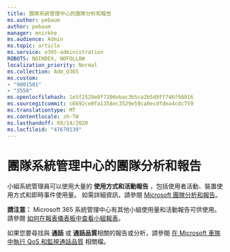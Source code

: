 ```yaml
---
title: 團隊系統管理中心的團隊分析和報告
ms.author: pebaum
author: pebaum
manager: mnirkhe
ms.audience: Admin
ms.topic: article
ms.service: o365-administration
ROBOTS: NOINDEX, NOFOLLOW
localization_priority: Normal
ms.collection: Adm_O365
ms.custom:
- "9001501"
- "3558"
ms.openlocfilehash: 1e5f2529e0f7206ebac3b5ca2b5d9ff746f98916
ms.sourcegitcommit: c6692ce0fa1358ec3529e59ca0ecdfdea4cdc759
ms.translationtype: MT
ms.contentlocale: zh-TW
ms.lasthandoff: 09/14/2020
ms.locfileid: "47670139"
---
```

# <a name="teams-analytics-and-reports-in-the-teams-admin-center"></a>團隊系統管理中心的團隊分析和報告

小組系統管理員可以使用大量的 **使用方式和活動報告** ，包括使用者活動、裝置使用方式和即時事件使用量。 如需詳細資訊，請參閱 [Microsoft 團隊分析和報告](https://docs.microsoft.com/microsoftteams/teams-analytics-and-reports/teams-reporting-reference)。

**請注意：** Microsoft 365 系統管理中心有其他小組使用量和活動報告可供使用。 請參閱 [如何在報表儀表板中查看小組報表](https://docs.microsoft.com/microsoftteams/teams-activity-reports#how-to-view-the-teams-reports-in-the-reports-dashboard)。

如果您要尋找與 **通話** 或 **通話品質**相關的報告或分析，請參閱 [在 Microsoft 車隊中執行 QoS 和監視通話品質](https://docs.microsoft.com/microsoftteams/monitor-call-quality-qos) 相關檔。

